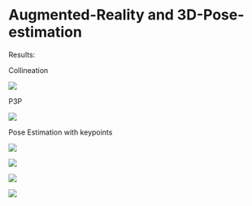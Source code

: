 # Augmented-Reality and 3D-Pose-estimation

Results:

Collineation

![](bird_collineation.gif)

P3P

![](bird_P3P.gif)

Pose Estimation with keypoints

![](FPN.PNG)

![](FPN.PNG)

![](FPN.PNG)

![](FPN.PNG)
